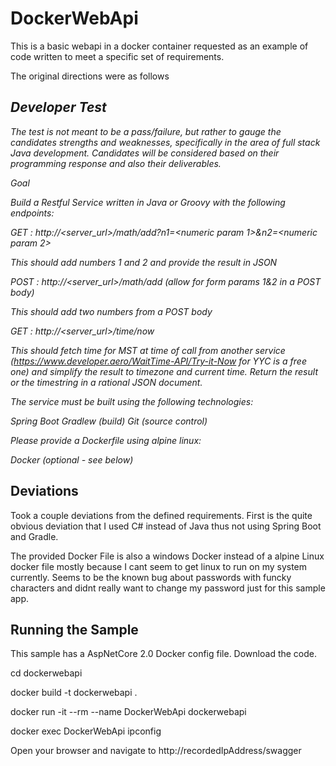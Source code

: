 # DockerWebApi
This is a basic webapi in a docker container requested as an example of code written to meet a specific set of requirements.

The original directions were as follows

## _Developer Test_

_The test is not meant to be a pass/failure, but rather to gauge the candidates strengths and weaknesses, specifically in the area of full stack Java development. Candidates will be considered based on their programming response and also their deliverables._

_Goal_

_Build a Restful Service written in Java or Groovy with the following endpoints:_

_GET : http://<server_url>/math/add?n1=<numeric param 1>&n2=<numeric param 2>_

_This should add numbers 1 and 2 and provide the result in JSON_


_POST : http://<server_url>/math/add	(allow for form params 1&2 in a POST body)_

_This should add two numbers from a POST body_


_GET : http://<server_url>/time/now_

_This should fetch time for MST at time of call from another service (https://www.developer.aero/WaitTime-API/Try-it-Now for YYC is a free one) and simplify the result to timezone and current time.  Return the result or the timestring in a rational JSON document._

_The service must be built using the following technologies:_

_Spring Boot_
_Gradlew (build)_
_Git (source control)_

_Please provide a Dockerfile using alpine linux:_

_Docker (optional - see below)_


## Deviations
Took a couple deviations from the defined requirements. 
First is the quite obvious deviation that I used C# instead of Java thus not using Spring Boot and Gradle. 

The provided Docker File is also a windows Docker instead of a alpine Linux docker file mostly because I cant seem to get linux to run on my system currently. Seems to be the known bug about passwords with funcky characters and didnt really want to change my password just for this sample app.

## Running the Sample
This sample has a AspNetCore 2.0 Docker config file. Download the code.

 cd dockerwebapi

 docker build -t dockerwebapi .

 docker run -it --rm --name DockerWebApi dockerwebapi

 docker exec DockerWebApi ipconfig

 <Record the IP Address>
  
  Open your browser and navigate to http://recordedIpAddress/swagger
  
